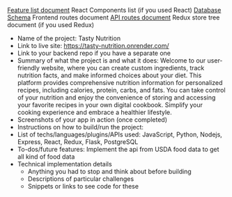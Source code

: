 [Feature list document](https://github.com/dcth628/API-Project/wiki/Feature-List)
React Components list (if you used React)
[Database Schema](https://github.com/dcth628/API-Project/wiki/Database-Schema)
Frontend routes document
[API routes document](https://github.com/dcth628/API-Project/wiki/API-Routes)
Redux store tree document (if you used Redux)


* Name of the project: Tasty Nutrition
* Link to live site: https://tasty-nutrition.onrender.com/
* Link to your backend repo if you have a separate one
* Summary of what the project is and what it does: Welcome to our user-friendly website, where you can create custom ingredients, track nutrition facts, and make informed choices about your diet. This platform provides comprehensive nutrition information for personalized recipes, including calories, protein, carbs, and fats. You can take control of your nutrition and enjoy the convenience of storing and accessing your favorite recipes in your own digital cookbook. Simplify your cooking experience and embrace a healthier lifestyle.
* Screenshots of your app in action (once completed)
* Instructions on how to build/run the project:
* List of techs/languages/plugins/APIs used: JavaScript, Python, Nodejs, Express, React, Redux, Flask, PostgreSQL
* To-dos/future features: Implement the api from  USDA food data to get all kind of food data
* Technical implementation details
	* Anything you had to stop and think about before building
	* Descriptions of particular challenges
	* Snippets or links to see code for these

